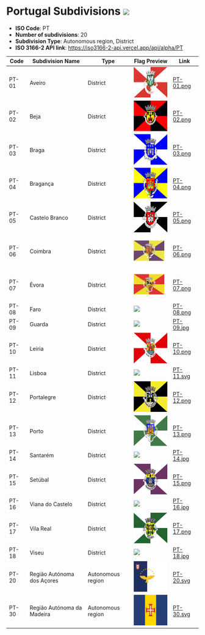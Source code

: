 # Portugal Subdivisions ![](https://flagcdn.com/h40/pt.png)

- **ISO Code**: PT
- **Number of subdivisions**: 20
- **Subdivision Type**: Autonomous region, District
- **ISO 3166-2 API link**: https://iso3166-2-api.vercel.app/api/alpha/PT

| Code  | Subdivision Name         | Type | Flag Preview | Link |
|-------|--------------------------|--------------| -------------- |----------|
| PT-01 | Aveiro | District | <img src='https://raw.githubusercontent.com/amckenna41/iso3166-flags/main/iso3166-2-flags/PT/PT-01.png' height='80'> | [PT-01.png](https://github.com/amckenna41/iso3166-flags/blob/main/iso3166-2-flags/PT/PT-01.png) |
| PT-02 | Beja | District | <img src='https://raw.githubusercontent.com/amckenna41/iso3166-flags/main/iso3166-2-flags/PT/PT-02.png' height='80'> | [PT-02.png](https://github.com/amckenna41/iso3166-flags/blob/main/iso3166-2-flags/PT/PT-02.png) |
| PT-03 | Braga | District | <img src='https://raw.githubusercontent.com/amckenna41/iso3166-flags/main/iso3166-2-flags/PT/PT-03.png' height='80'> | [PT-03.png](https://github.com/amckenna41/iso3166-flags/blob/main/iso3166-2-flags/PT/PT-03.png) |
| PT-04 | Bragança | District | <img src='https://raw.githubusercontent.com/amckenna41/iso3166-flags/main/iso3166-2-flags/PT/PT-04.png' height='80'> | [PT-04.png](https://github.com/amckenna41/iso3166-flags/blob/main/iso3166-2-flags/PT/PT-04.png) |
| PT-05 | Castelo Branco | District | <img src='https://raw.githubusercontent.com/amckenna41/iso3166-flags/main/iso3166-2-flags/PT/PT-05.png' height='80'> | [PT-05.png](https://github.com/amckenna41/iso3166-flags/blob/main/iso3166-2-flags/PT/PT-05.png) |
| PT-06 | Coimbra | District | <img src='https://raw.githubusercontent.com/amckenna41/iso3166-flags/main/iso3166-2-flags/PT/PT-06.png' height='80'> | [PT-06.png](https://github.com/amckenna41/iso3166-flags/blob/main/iso3166-2-flags/PT/PT-06.png) |
| PT-07 | Évora | District | <img src='https://raw.githubusercontent.com/amckenna41/iso3166-flags/main/iso3166-2-flags/PT/PT-07.png' height='80'> | [PT-07.png](https://github.com/amckenna41/iso3166-flags/blob/main/iso3166-2-flags/PT/PT-07.png) |
| PT-08 | Faro | District | <img src='https://raw.githubusercontent.com/amckenna41/iso3166-flags/main/iso3166-2-flags/PT/PT-08.svg' height='80'> | [PT-08.png](https://github.com/amckenna41/iso3166-flags/blob/main/iso3166-2-flags/PT/PT-08.png) |
| PT-09 | Guarda | District | <img src='https://raw.githubusercontent.com/amckenna41/iso3166-flags/main/iso3166-2-flags/PT/PT-09.png' height='80'> | [PT-09.jpg](https://github.com/amckenna41/iso3166-flags/blob/main/iso3166-2-flags/PT/PT-09.jpg) |
| PT-10 | Leiria | District | <img src='https://raw.githubusercontent.com/amckenna41/iso3166-flags/main/iso3166-2-flags/PT/PT-10.png' height='80'> | [PT-10.png](https://github.com/amckenna41/iso3166-flags/blob/main/iso3166-2-flags/PT/PT-10.png) |
| PT-11 | Lisboa | District | <img src='https://raw.githubusercontent.com/amckenna41/iso3166-flags/main/iso3166-2-flags/PT/PT-11.png' height='80'> | [PT-11.svg](https://github.com/amckenna41/iso3166-flags/blob/main/iso3166-2-flags/PT/PT-11.svg) |
| PT-12 | Portalegre | District | <img src='https://raw.githubusercontent.com/amckenna41/iso3166-flags/main/iso3166-2-flags/PT/PT-12.png' height='80'> | [PT-12.png](https://github.com/amckenna41/iso3166-flags/blob/main/iso3166-2-flags/PT/PT-12.png) |
| PT-13 | Porto | District | <img src='https://raw.githubusercontent.com/amckenna41/iso3166-flags/main/iso3166-2-flags/PT/PT-13.png' height='80'> | [PT-13.png](https://github.com/amckenna41/iso3166-flags/blob/main/iso3166-2-flags/PT/PT-13.png) |
| PT-14 | Santarém | District | <img src='https://raw.githubusercontent.com/amckenna41/iso3166-flags/main/iso3166-2-flags/PT/PT-14.png' height='80'> | [PT-14.jpg](https://github.com/amckenna41/iso3166-flags/blob/main/iso3166-2-flags/PT/PT-14.jpg) |
| PT-15 | Setúbal | District | <img src='https://raw.githubusercontent.com/amckenna41/iso3166-flags/main/iso3166-2-flags/PT/PT-15.png' height='80'> | [PT-15.png](https://github.com/amckenna41/iso3166-flags/blob/main/iso3166-2-flags/PT/PT-15.png) |
| PT-16 | Viana do Castelo | District | <img src='https://raw.githubusercontent.com/amckenna41/iso3166-flags/main/iso3166-2-flags/PT/PT-16.png' height='80'> | [PT-16.jpg](https://github.com/amckenna41/iso3166-flags/blob/main/iso3166-2-flags/PT/PT-16.jpg) |
| PT-17 | Vila Real | District | <img src='https://raw.githubusercontent.com/amckenna41/iso3166-flags/main/iso3166-2-flags/PT/PT-17.png' height='80'> | [PT-17.png](https://github.com/amckenna41/iso3166-flags/blob/main/iso3166-2-flags/PT/PT-17.png) |
| PT-18 | Viseu | District | <img src='https://raw.githubusercontent.com/amckenna41/iso3166-flags/main/iso3166-2-flags/PT/PT-18.png' height='80'> | [PT-18.jpg](https://github.com/amckenna41/iso3166-flags/blob/main/iso3166-2-flags/PT/PT-18.jpg) |
| PT-20 | Região Autónoma dos Açores | Autonomous region | <img src='https://raw.githubusercontent.com/amckenna41/iso3166-flags/main/iso3166-2-flags/PT/PT-20.svg' height='80'> | [PT-20.svg](https://github.com/amckenna41/iso3166-flags/blob/main/iso3166-2-flags/PT/PT-20.svg) |
| PT-30 | Região Autónoma da Madeira | Autonomous region | <img src='https://raw.githubusercontent.com/amckenna41/iso3166-flags/main/iso3166-2-flags/PT/PT-30.svg' height='80'> | [PT-30.svg](https://github.com/amckenna41/iso3166-flags/blob/main/iso3166-2-flags/PT/PT-30.svg) |
